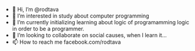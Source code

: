 - 👋 Hi, I’m @rodtava
- 👀 I’m interested in study about computer programming
- 🌱 I’m currently initializing learning about logic of programamming logic in order to be a programmer.
- 💞️ I’m looking to collaborate on social causes, when I learn it...
- 📫 How to reach me facebook.com/rodtava

<!---
rodtava/rodtava is a ✨ special ✨ repository because its `README.md` (this file) appears on your GitHub profile.
You can click the Preview link to take a look at your changes.
--->
